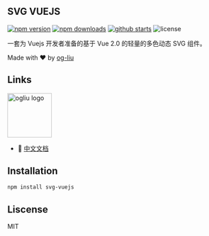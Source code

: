 SVG VUEJS
---

[![npm version](https://img.shields.io/npm/v/svg-vuejs)](https://www.npmjs.com/package/svg-vuejs)
[![npm downloads](https://img.shields.io/npm/dt/svg-vuejs)](https://www.npmjs.com/package/svg-vuejs)
[![github starts](https://img.shields.io/github/stars/og-liu/svg-vuejs)](https://github.com/og-liu/svg-vuejs/stargazers)
![license](https://img.shields.io/github/license/og-liu/svg-vuejs?label=license)

一套为 Vuejs 开发者准备的基于 Vue 2.0 的轻量的多色动态 SVG 组件。

Made with ❤️ by <a href="https://github.com/og-liu">og-liu</a>

## Links
<img width="100" src="https://s3.ax1x.com/2020/11/18/DmAfEt.gif" alt="ogliu logo">

- 📙 [中文文档](http://svg.ogliu.com)

## Installation

```bash
npm install svg-vuejs
```

## Liscense

MIT
